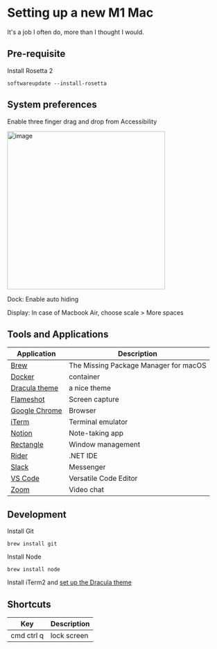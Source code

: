 # Setting up a new M1 Mac

It's a job I often do, more than I thought I would.

## Pre-requisite

Install Rosetta 2 

    softwareupdate --install-rosetta
    

## System preferences

Enable three finger drag and drop from Accessibility

<img width="364" alt="image" src="https://user-images.githubusercontent.com/840427/122458169-6a9b9000-cfa7-11eb-9a9e-2905fbe93aa6.png">

Dock: Enable auto hiding

Display: In case of Macbook Air, choose scale > More spaces

## Tools and Applications

Application | Description
-- | --
[Brew](https://brew.sh/) | The Missing Package Manager for macOS
[Docker](https://docs.docker.com/docker-for-mac/install/) | container
[Dracula theme](https://draculatheme.com/) | a nice theme
[Flameshot](https://flameshot.org/) | Screen capture
[Google Chrome](https://www.google.com/intl/en_uk/chrome/) | Browser
[iTerm](https://iterm2.com/downloads.html) | Terminal emulator
[Notion](https://www.notion.so/desktop) | Note-taking app
[Rectangle](https://rectangleapp.com) | Window management
[Rider](https://www.jetbrains.com/rider/download/#section=mac) | .NET IDE
[Slack](https://apps.apple.com/app/slack/id803453959) | Messenger
[VS Code](https://code.visualstudio.com/) | Versatile Code Editor
[Zoom](https://zoom.us/download) | Video chat

## Development

Install Git

    brew install git
  
Install Node

    brew install node
  
Install iTerm2 and [set up the Dracula theme](https://draculatheme.com/iterm)


## Shortcuts

Key | Description
-- | --
cmd ctrl q | lock screen
